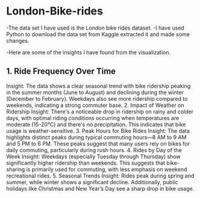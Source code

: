 # London-Bike-rides
-The data set I have used is the London bike rides dataset.
-I have used Python to download the data set from Kaggle extracted it and made some changes.

-Here are some of the insights I have found from the visualization.
## 1. Ride Frequency Over Time
Insight: The data shows a clear seasonal trend with bike ridership peaking in the summer months (June to August) and declining during the winter (December to February). Weekdays also see more ridership compared to weekends, indicating a strong commuter base.
2. Impact of Weather on Ridership
Insight: There's a noticeable drop in ridership on rainy and colder days, with optimal riding conditions occurring when temperatures are moderate (15-20°C) and there's no precipitation. This indicates that bike usage is weather-sensitive.
3. Peak Hours for Bike Rides
Insight: The data highlights distinct peaks during typical commuting hours—8 AM to 9 AM and 5 PM to 6 PM. These peaks suggest that many users rely on bikes for daily commuting, particularly during rush hours.
4. Rides by Day of the Week
Insight: Weekdays (especially Tuesday through Thursday) show significantly higher ridership than weekends. This suggests that bike-sharing is primarily used for commuting, with less emphasis on weekend recreational rides.
5. Seasonal Trends
Insight: Rides peak during spring and summer, while winter shows a significant decline. Additionally, public holidays like Christmas and New Year’s Day see a sharp drop in bike usage.
